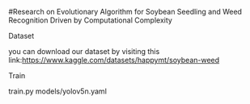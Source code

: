 #Research on Evolutionary Algorithm for Soybean Seedling and Weed Recognition Driven by Computational Complexity

Dataset

you can download our dataset by visiting this link:https://www.kaggle.com/datasets/happymt/soybean-weed

Train

train.py
models/yolov5n.yaml

